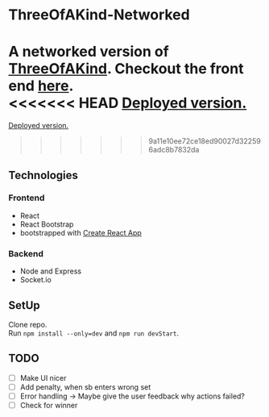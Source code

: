 # ThreeOfAKind-Networked
A networked version of [ThreeOfAKind](https://github.com/Jana-Z/threeOfAKind).
Checkout the front end [here](https://github.com/Jana-Z/three-of-a-kind-frontend).  
<<<<<<< HEAD
[Deployed version.](https://serene-plains-33592.herokuapp.com/`)
=======
[Deployed version.](https://serene-plains-33592.herokuapp.com/)
>>>>>>> 9a11e10ee72ce18ed90027d322596adc8b7832da

## Technologies
### Frontend
- React
- React Bootstrap
- bootstrapped with [Create React App](https://github.com/facebook/create-react-app)
### Backend
- Node and Express
- Socket.io

## SetUp
Clone repo.  
Run `npm install --only=dev` and `npm run devStart`.

## TODO
- [ ] Make UI nicer
- [ ] Add penalty, when sb enters wrong set
- [ ] Error handling -> Maybe give the user feedback why actions failed?
- [ ] Check for winner